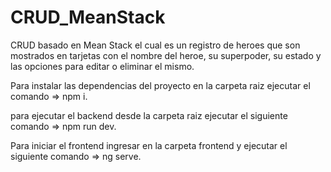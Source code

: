 # CRUD_MeanStack

CRUD basado en Mean Stack el cual es un registro de heroes que son mostrados en tarjetas 
con el nombre del heroe, su superpoder, su estado y las opciones para editar o eliminar el mismo.

Para instalar las dependencias del proyecto en la carpeta raiz ejecutar el comando => npm i.

para ejecutar el backend desde la carpeta raiz ejecutar el siguiente comando => npm run dev.

Para iniciar el frontend ingresar en la carpeta frontend y ejecutar el siguiente comando => ng serve.
